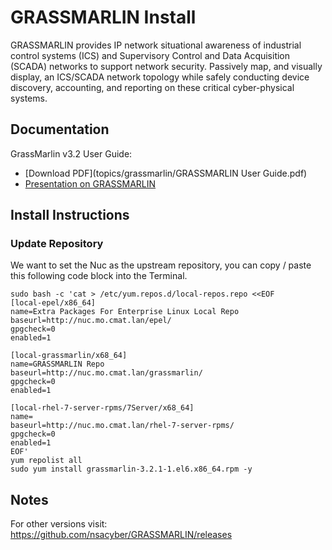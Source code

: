 # GRASSMARLIN Install
GRASSMARLIN provides IP network situational awareness of industrial control systems (ICS) and Supervisory Control and Data Acquisition (SCADA) networks to support network security. Passively map, and visually display, an ICS/SCADA network topology while safely conducting device discovery, accounting, and reporting on these critical cyber-physical systems.

## Documentation
GrassMarlin v3.2 User Guide:  
- [Download PDF](topics/grassmarlin/GRASSMARLIN User Guide.pdf)   
- [Presentation on GRASSMARLIN](topics/grassmarlin/GRASSMARLIN_Briefing_20170210.pptx)  

## Install Instructions
### Update Repository
We want to set the Nuc as the upstream repository, you can copy / paste this following code block into the Terminal.
```
sudo bash -c 'cat > /etc/yum.repos.d/local-repos.repo <<EOF
[local-epel/x86_64]
name=Extra Packages For Enterprise Linux Local Repo
baseurl=http://nuc.mo.cmat.lan/epel/
gpgcheck=0
enabled=1

[local-grassmarlin/x68_64]
name=GRASSMARLIN Repo
baseurl=http://nuc.mo.cmat.lan/grassmarlin/
gpgcheck=0
enabled=1

[local-rhel-7-server-rpms/7Server/x68_64]
name=
baseurl=http://nuc.mo.cmat.lan/rhel-7-server-rpms/
gpgcheck=0
enabled=1
EOF'
yum repolist all
sudo yum install grassmarlin-3.2.1-1.el6.x86_64.rpm -y
```

## Notes
 For other versions visit: https://github.com/nsacyber/GRASSMARLIN/releases

